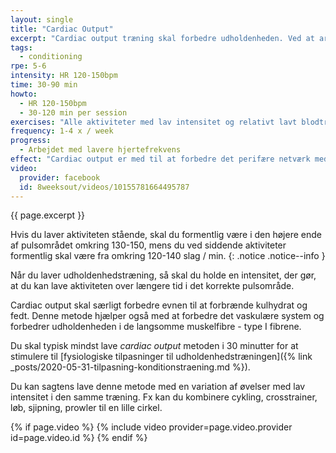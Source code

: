 ```yaml
---
layout: single
title: "Cardiac Output"
excerpt: "Cardiac output træning skal forbedre udholdenheden. Ved at arbejde med en puls mellem 120-150 slag / min i snakketempo, så kan du forbedre de perifære egenskaber med kapillærer og mitochondrier og kroppens evne til at forbrænde kulhydrat og fedt."
tags:
  - conditioning
rpe: 5-6
intensity: HR 120-150bpm
time: 30-90 min
howto:
  - HR 120-150bpm
  - 30-120 min per session
exercises: "Alle aktiviteter med lav intensitet og relativt lavt blodtryk kan bruges til cardiac output træning. Pulsen holdes i længere tid omkring 120-150 slag/min, som er i snakketempo. Du kan fx jogge, cykle, svømme, sjippetov, cirkeltræning, så længe du holder pulsen i den korrekte pulszone."
frequency: 1-4 x / week
progress:
  - Arbejdet med lavere hjertefrekvens
effect: "Cardiac output er med til at forbedre det perifære netværk med kapillærer, så ilttilførslen kan foregå endnu mere effektivt, træningstolerancen og forbrændingen af fedt og kulhydrat."
video:
  provider: facebook
  id: 8weeksout/videos/10155781664495787
---
```


{{ page.excerpt }}

Hvis du laver aktiviteten stående, skal du formentlig være i den højere ende af pulsområdet omkring 130-150, mens du ved siddende aktiviteter formentlig skal være fra omkring 120-140 slag / min.
{: .notice .notice--info }

Når du laver udholdenhedstræning, så skal du holde en intensitet, der gør, at du kan lave aktiviteten over længere tid i det korrekte pulsområde.

Cardiac output skal særligt forbedre evnen til at forbrænde kulhydrat og fedt. Denne metode hjælper også med at forbedre det vaskulære system og forbedrer udholdenheden i de langsomme muskelfibre - type I fibrene.

Du skal typisk mindst lave _cardiac output_ metoden i 30 minutter for at stimulere til [fysiologiske tilpasninger til udholdenhedstræningen]({% link _posts/2020-05-31-tilpasning-konditionstraening.md %}).

Du kan sagtens lave denne metode med en variation af øvelser med lav intensitet i den samme træning. Fx kan du kombinere cykling, crosstrainer, løb, sjipning, prowler til en lille cirkel.

{% if page.video %}
  {% include video provider=page.video.provider id=page.video.id %}
{% endif %}

